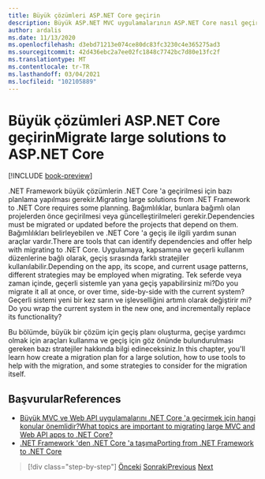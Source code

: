 ```yaml
---
title: Büyük çözümleri ASP.NET Core geçirin
description: Büyük ASP.NET MVC uygulamalarının ASP.NET Core nasıl geçirileceğiyle bir bakış.
author: ardalis
ms.date: 11/13/2020
ms.openlocfilehash: d3ebd71213e074ce80dc83fc3230c4e365275ad3
ms.sourcegitcommit: 42d436ebc2a7ee02fc1848c7742bc7d80e13fc2f
ms.translationtype: MT
ms.contentlocale: tr-TR
ms.lasthandoff: 03/04/2021
ms.locfileid: "102105889"
---
```

# <a name="migrate-large-solutions-to-aspnet-core"></a><span data-ttu-id="cebb1-103">Büyük çözümleri ASP.NET Core geçirin</span><span class="sxs-lookup"><span data-stu-id="cebb1-103">Migrate large solutions to ASP.NET Core</span></span>

[!INCLUDE [book-preview](../../../includes/book-preview.md)]

<span data-ttu-id="cebb1-104">.NET Framework büyük çözümlerin .NET Core 'a geçirilmesi için bazı planlama yapılması gerekir.</span><span class="sxs-lookup"><span data-stu-id="cebb1-104">Migrating large solutions from .NET Framework to .NET Core requires some planning.</span></span> <span data-ttu-id="cebb1-105">Bağımlılıklar, bunlara bağımlı olan projelerden önce geçirilmesi veya güncelleştirilmeleri gerekir.</span><span class="sxs-lookup"><span data-stu-id="cebb1-105">Dependencies must be migrated or updated before the projects that depend on them.</span></span> <span data-ttu-id="cebb1-106">Bağımlılıkları belirleyebilen ve .NET Core 'a geçiş ile ilgili yardım sunan araçlar vardır.</span><span class="sxs-lookup"><span data-stu-id="cebb1-106">There are tools that can identify dependencies and offer help with migrating to .NET Core.</span></span> <span data-ttu-id="cebb1-107">Uygulamaya, kapsamına ve geçerli kullanım düzenlerine bağlı olarak, geçiş sırasında farklı stratejiler kullanılabilir.</span><span class="sxs-lookup"><span data-stu-id="cebb1-107">Depending on the app, its scope, and current usage patterns, different strategies may be employed when migrating.</span></span> <span data-ttu-id="cebb1-108">Tek seferde veya zaman içinde, geçerli sistemle yan yana geçiş yapabilirsiniz mi?</span><span class="sxs-lookup"><span data-stu-id="cebb1-108">Do you migrate it all at once, or over time, side-by-side with the current system?</span></span> <span data-ttu-id="cebb1-109">Geçerli sistemi yeni bir kez sarın ve işlevselliğini artımlı olarak değiştirir mi?</span><span class="sxs-lookup"><span data-stu-id="cebb1-109">Do you wrap the current system in the new one, and incrementally replace its functionality?</span></span>

<span data-ttu-id="cebb1-110">Bu bölümde, büyük bir çözüm için geçiş planı oluşturma, geçişe yardımcı olmak için araçları kullanma ve geçiş için göz önünde bulundurulması gereken bazı stratejiler hakkında bilgi edineceksiniz.</span><span class="sxs-lookup"><span data-stu-id="cebb1-110">In this chapter, you'll learn how create a migration plan for a large solution, how to use tools to help with the migration, and some strategies to consider for the migration itself.</span></span>

## <a name="references"></a><span data-ttu-id="cebb1-111">Başvurular</span><span class="sxs-lookup"><span data-stu-id="cebb1-111">References</span></span>

- [<span data-ttu-id="cebb1-112">Büyük MVC ve Web API uygulamalarını .NET Core 'a geçirmek için hangi konular önemlidir?</span><span class="sxs-lookup"><span data-stu-id="cebb1-112">What topics are important to migrating large MVC and Web API apps to .NET Core?</span></span>](https://twitter.com/ardalis/status/1313669040859217921)
- [<span data-ttu-id="cebb1-113">.NET Framework 'den .NET Core 'a taşıma</span><span class="sxs-lookup"><span data-stu-id="cebb1-113">Porting from .NET Framework to .NET Core</span></span>](../../core/porting/index.md)

>[!div class="step-by-step"]
><span data-ttu-id="cebb1-114">[Önceki](testing-differences.md) 
> [Sonraki](identify-migration-sequence.md)</span><span class="sxs-lookup"><span data-stu-id="cebb1-114">[Previous](testing-differences.md)
[Next](identify-migration-sequence.md)</span></span>
